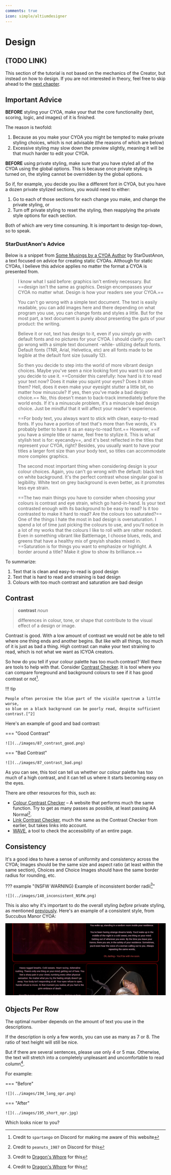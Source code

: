 ```yaml
---
comments: true
icon: simple/altiumdesigner
---
```


# Design

## (TODO LINK)
This section of the tutorial is not based on the mechanics of the Creator, but
instead on how to design. If you are not interested in theory, feel free to
skip ahead to the [next chapter].

## Important Advice
**BEFORE** styling your CYOA, make your that the core functionality (text,
scoring, logic, and images) of it is finished.

The reason is twofold:

1. Because as you make your CYOA you might be tempted to make private styling
   choices, which is not advisable (the reasons of which are below)
2. Excessive styling may slow down the preview slightly, meaning it will be
   that much harder to edit your CYOA.

**BEFORE** using private styling, make sure that you have styled all of the
CYOA using the global options. This is because once private styling is turned
on, the styling cannot be overridden by the global options.

So if, for example, you decide you like a different font in CYOA, but you have
a dozen private stylized sections, you would need to either:

1. Go to each of those sections for each change you make, and change the
   private styling, or
2. Turn off private styling to reset the styling, then reapplying the private
   style options for each section.

Both of which are very time consuming. It is important to design top-down, so
to speak.

### StarDustAnon's Advice
Below is a snippet from [Some Musings by a CYOA Author] by StarDustAnon, a text
focused on advice for creating static CYOAs. Although for static CYOAs, I
believe this advice applies no matter the format a CYOA is presented from.

> I know what I said before: graphics isn't entirely necessary. But ==design
> isn't the same as graphics. Design encompasses your CYOA no matter what.
> Design is how your readers see your CYOA.==
> 
> You can't go wrong with a simple text document. The text is easily readable,
> you can add images here and there depending on what program you use, you can
> change fonts and styles a little. But for the most part, a text document is
> purely about presenting the guts of your product: the writing.
> 
> Believe it or not, text has design to it, even if you simply go with default
> fonts and no pictures for your CYOA. I should clarify: you can't go wrong
> with a simple text document -while- utilizing default fonts. Default fonts
> (TNR, Arial, Helvetica, etc) are all fonts made to be legible at the default
> font size (usually 12). 
> 
> So then you decide to step into the world of more vibrant design choices.
> Maybe you've seen a nice looking font you want to use and you decide to use
> it. ==Consider this carefully: how hard is it to read your text now? Does it
> make you squint your eyes? Does it strain them? Hell, does it even make your
> eyesight stutter a little bit, no matter how minuscule? If yes, then you've
> made a bad design choice.== No, this doesn't mean to back-track immediately
> before the world ends. If it's a minuscule problem, it's a minuscule bad
> design choice. Just be mindful that it will affect your reader's experience.
> 
> ==For body text, you always want to stick with clean, easy-to-read fonts. If
> you have a portion of text that's more than five words, it's probably better
> to have it as an easy-to-read font.== However, ==if you have a simple title
> or name, feel free to stylize it. This is what stylish text is for:
> eyecandy==, and it's best reflected in the titles that represent your CYOA,
> right? Besides, you usually want to have your titles a larger font size than
> your body text, so titles can accommodate more complex graphics.
> 
> The second most important thing when considering design is your colour
> choices. Again, you can't go wrong with the default: black text on white
> background. It's the perfect contrast whose singular goal is legibility.
> White text on grey background is even better, as it promotes less eye strain.
> 
> ==The two main things you have to consider when choosing your colours is
> contrast and eye strain, which go hand-in-hand. Is your text contrasted
> enough with its background to be easy to read? Is it too contrasted to make
> it hard to read? Are the colours too saturated?== One of the things I hate
> the most in bad design is oversaturation. I spend a lot of time just picking
> the colours to use, and you'll notice in a lot of my works that the colours I
> like to roll with are rather modest. Even in something vibrant like
> Battlemage, I choose blues, reds, and greens that have a healthy mix of
> greyish shades mixed in. ==Saturation is for things you want to emphasize or
> highlight. A border around a title? Make it glow to show its brilliance.==

To summarize:

1. Text that is clean and easy-to-read is good design
2. Text that is hard to read and straining is bad design
3. Colours with too much contrast and saturation are bad design

## Contrast
> **contrast** *noun*
> 
> differences in colour, tone, or shape that contribute to the visual effect of
> a design or image.

Contrast is good. With a low amount of contrast we would not be able to tell
where one thing ends and another begins. But like with all things, too much of
it is just as bad a thing. High contrast can make your text straining to read,
which is not what we want as ICYOA creators.

So how do you tell if your colour palette has too much contrast? Well there are
tools to help with that. Consider [Contrast Checker]. It is tool where you can
compare foreground and background colours to see if it has good contrast or
not[^1].

!!! tip

    People often perceive the blue part of the visible spectrum a little worse,
    so blue on a black background can be poorly read, despite sufficient
    contrast.[^2]

Here's an example of good and bad contrast:

=== "Good Contrast"

    ![](../images/87_contrast_good.png)

=== "Bad Contrast"

    ![](../images/87_contrast_bad.png)

As you can see, this tool can tell us whether our colour palette has too much
of a high contrast, and it can tell us where it starts becoming easy on the
eyes.

There are other resources for this, such as:

* [Colour Contrast Checker](https://colourcontrast.cc/) – A website that
  performs much the same function. Try to get as many passes as possible, at
  least passing AA Normal[^peanuts_1987].
* [Link Contrast Checker], much the same as the Contrast Checker from earlier,
but takes links into account.
* [WAVE](https://wave.webaim.org/), a tool to check the accessibility of an
entire page.

## Consistency
It's a good idea to have a sense of uniformity and consistency across the CYOA;
Images should be the same size and aspect ratio (at least within the same
section), Choices and Choice Images should have the same border radius for
rounding, etc.

[previously]: #important-advice

??? example "(NSFW WARNING) Example of inconsistent border radii[^dragons-whore]"

    ![](../images/148_inconsistent_NSFW.png)

This is also why it's important to do the overall styling *before* private
styling, as mentioned [previously]. Here's an example of a consistent style,
from Succubus Manor CYOA:

![](../images/149_consistent_styling.png)

## Objects Per Row
The optimal number depends on the amount of text you use in the
descriptions.

If the description is only a few words, you can use as many as 7 or 8. The
ratio of text height will still be nice.

But if there are several sentences, please use only 4 or 5 max. Otherwise,
the text will stretch into a completely unpleasant and uncomfortable to
read column[^dragons-whore].

For example:

=== "Before"

    ![](../images/194_long_opr.png)

=== "After"

    ![](../images/195_short_opr.jpg)

Which looks nicer to you?

<!-- Footnotes -->
[^1]: Credit to `spartango` on Discord for making me aware of this website
[^dragons-whore]: Credit to [Dragon's Whore](https://imgchest.com/p/ej7mkx9qydl) for this
[^peanuts_1987]: Credit to `peanuts_1987` on Discord for this

<!-- URLs -->
[Contrast Checker]: https://webaim.org/resources/contrastchecker/
[Link Contrast Checker]: https://webaim.org/resources/linkcontrastchecker/
[next chapter]: _
[Some Musings by a CYOA Author]: https://pastebin.com/qaL8nDD8